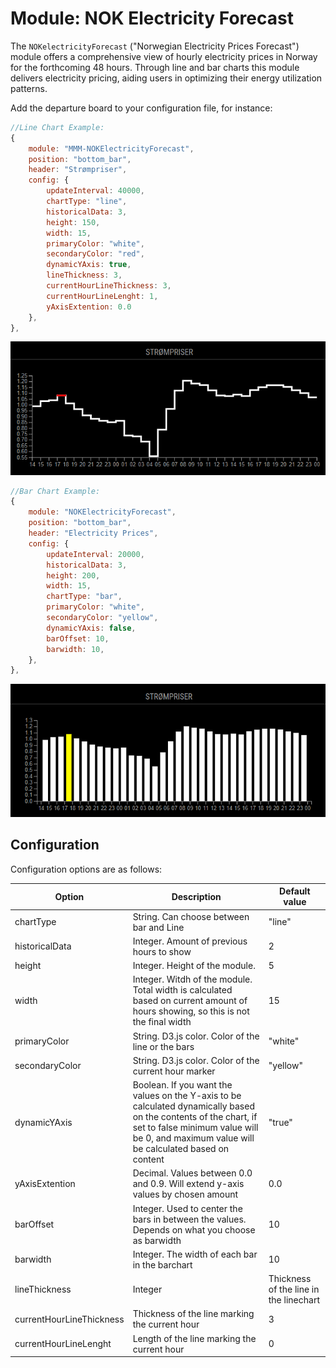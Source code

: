 # Module: NOK Electricity Forecast

The `NOKelectricityForecast` ("Norwegian Electricity Prices Forecast") module offers a comprehensive view of hourly electricity prices in Norway for the forthcoming 48 hours. Through line and bar charts this module delivers electricity pricing, aiding users in optimizing their energy utilization patterns.

Add the departure board to your configuration file, for instance:

```js
//Line Chart Example:
{
    module: "MMM-NOKElectricityForecast",
    position: "bottom_bar",
    header: "Strømpriser",
    config: {
        updateInterval: 40000,
        chartType: "line",
        historicalData: 3,
        height: 150,
        width: 15,
        primaryColor: "white",
        secondaryColor: "red",
        dynamicYAxis: true,
        lineThickness: 3,
        currentHourLineThickness: 3,
        currentHourLineLenght: 1,
        yAxisExtention: 0.0
    },
},
```
<img src="./images/linechart.png">

```js
//Bar Chart Example:
{
    module: "NOKElectricityForecast",
    position: "bottom_bar", 
    header: "Electricity Prices",
    config: {
        updateInterval: 20000, 
        historicalData: 3, 
        height: 200, 
        width: 15, 
        chartType: "bar",
        primaryColor: "white",
        secondaryColor: "yellow",
        dynamicYAxis: false,
        barOffset: 10,
        barwidth: 10, 
    },
},
```
<img src="./images/barchart.png">

## Configuration

Configuration options are as follows:


| Option | Description | Default value |
|-------------|--------------------------------------------------|---------------|
| chartType | String. Can choose between bar and Line | "line" |
| historicalData | Integer. Amount of previous hours to show | 2 |
| height | Integer. Height of the module. | 5 |
| width | Integer.  Witdh of the module. Total width is calculated based on current amount of hours showing, so this is not the final width | 15 |
| primaryColor | String. D3.js color. Color of the line or the bars | "white" |
| secondaryColor | String. D3.js color. Color of the current hour marker | "yellow" |
| dynamicYAxis | Boolean. If you want the values on the Y-axis to be calculated dynamically based on the contents of the chart, if set to false minimum value will be 0, and maximum value will be calculated based on content | "true" |
| yAxisExtention | Decimal. Values between 0.0 and 0.9. Will extend y-axis values by chosen amount | 0.0
| barOffset | Integer. Used to center the bars in between the values. Depends on what you choose as barwidth | 10 |
| barwidth | Integer. The width of each bar in the barchart | 10 |
| lineThickness | Integer | Thickness of the line in the linechart |
| currentHourLineThickness | Thickness of the line marking the current hour | 3 |
| currentHourLineLenght | Length of the line marking the current hour | 0 |


